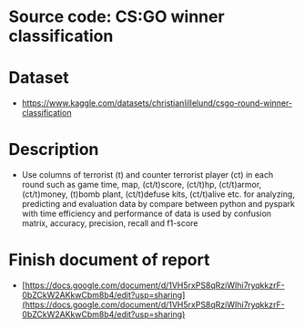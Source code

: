 # Source code: CS:GO winner classification

# Dataset
- https://www.kaggle.com/datasets/christianlillelund/csgo-round-winner-classification

# Description
- Use columns of terrorist (t) and counter terrorist player (ct) in each round such as game time, map, (ct/t)score, (ct/t)hp, (ct/t)armor, (ct/t)money, (t)bomb plant, (ct/t)defuse kits, (ct/t)alive etc. for analyzing, predicting and evaluation data by compare between python and pyspark with time efficiency and performance of data is used by confusion matrix, accuracy, precision, recall and f1-score


# Finish document of report
- [https://docs.google.com/document/d/1VH5rxPS8qRziWIhi7ryqkkzrF-0bZCkW2AKkwCbm8b4/edit?usp=sharing](https://docs.google.com/document/d/1VH5rxPS8qRziWIhi7ryqkkzrF-0bZCkW2AKkwCbm8b4/edit?usp=sharing)